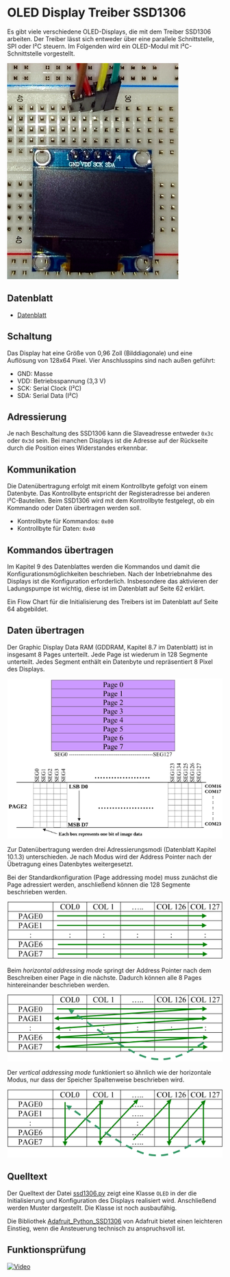 # OLED Display Treiber SSD1306 

Es gibt viele verschiedene OLED-Displays, die mit dem Treiber SSD1306
arbeiten. Der Treiber lässt sich entweder über eine parallele
Schnittstelle, SPI oder I²C steuern. Im Folgenden wird ein OLED-Modul
mit I²C-Schnittstelle vorgestellt.

![oled_i2c](doc/oled_i2c.jpg)

## Datenblatt

- [Datenblatt](doc/ssd1306_datasheet.pdf)

## Schaltung

Das Display hat eine Größe von 0,96 Zoll (Bilddiagonale) und eine Auflösung von 128x64 Pixel. Vier Anschlusspins sind nach außen geführt:
* GND: Masse
* VDD: Betriebsspannung (3,3 V)
* SCK: Serial Clock (I²C)
* SDA: Serial Data (I²C)

## Adressierung

Je nach Beschaltung des SSD1306 kann die Slaveadresse entweder `0x3c` oder `0x3d` sein. Bei manchen Displays ist die Adresse auf der Rückseite durch die Position eines Widerstandes erkennbar.

## Kommunikation

Die Datenübertragung erfolgt mit einem Kontrollbyte gefolgt von einem
Datenbyte. Das Kontrollbyte entspricht der Registeradresse bei anderen
I²C-Bauteilen. Beim SSD1306 wird mit dem Kontrollbyte festgelegt, ob
ein Kommando oder Daten übertragen werden soll.

* Kontrollbyte für Kommandos: `0x00`
* Kontrollbyte für Daten: `0x40`

## Kommandos übertragen

Im Kapitel 9 des Datenblattes werden die Kommandos und damit die Konfigurationsmöglichkeiten beschrieben. Nach der Inbetriebnahme des Displays ist die Konfiguration erforderlich. Insbesondere das aktivieren der Ladungspumpe ist wichtig, diese ist im Datenblatt auf Seite 62 erklärt. 

Ein Flow Chart für die Initialisierung des Treibers ist im Datenblatt auf Seite 64 abgebildet.

## Daten übertragen

Der Graphic Display Data RAM (GDDRAM, Kapitel 8.7 im Datenblatt) ist in insgesamt 8 Pages unterteilt. Jede Page ist wiederum in 128 Segmente unterteilt. Jedes Segment enthält ein Datenbyte und repräsentiert 8 Pixel des Displays.

![GDDRAM Structure](doc/gddram_structure.png)

Zur Datenübertragung werden drei Adressierungsmodi (Datenblatt Kapitel 10.1.3) unterschieden. Je nach Modus wird der Address Pointer nach der Übetragung eines Datenbytes weitergesetzt. 

Bei der Standardkonfiguration (Page addressing mode) muss zunächst die Page adressiert werden, anschließend können die 128 Segmente beschrieben werden.

![Page addressing mode](doc/page_addressing_mode.png)

Beim *horizontal addressing mode* springt der Address Pointer nach dem Beschreiben einer Page in die nächste. Dadurch können alle 8 Pages hintereinander beschrieben werden.

![Horizontal addressing mode](doc/horizontal_addressing_mode.png)

Der *vertical addressing mode* funktioniert so ähnlich wie der
horizontale Modus, nur dass der Speicher Spaltenweise beschrieben wird.

![Vertical addressing mode](doc/vertical_addressing_mode.png) 


## Quelltext

Der Quelltext der Datei [ssd1306.py](ssd1306.py) zeigt eine Klasse `OLED` in der die Initialisierung und Konfiguration des Displays realisiert wird. Anschließend werden Muster dargestellt. Die Klasse ist noch ausbaufähig.

Die Bibliothek 
[Adafruit_Python_SSD1306](https://github.com/adafruit/Adafruit_Python_SSD1306)
von Adafruit bietet einen leichteren Einstieg, wenn die Ansteuerung technisch
zu anspruchsvoll ist.

## Funktionsprüfung

[![Video](https://archive.org/services/img/oled_i2c)](https://archive.org/details/oled_i2c)
